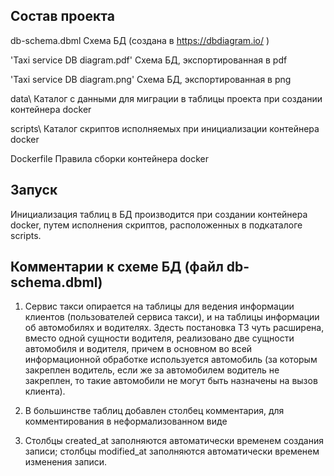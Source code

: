 ## Состав проекта

db-schema.dbml Схема БД (создана в https://dbdiagram.io/ )

'Taxi service DB diagram.pdf' Схема БД, экспортированная в pdf

'Taxi service DB diagram.png' Схема БД, экспортированная в png

data\ Каталог с данными для миграции в таблицы проекта при создании контейнера docker

scripts\ Каталог скриптов исполняемых при инициализации контейнера docker

Dockerfile Правила сборки контейнера docker

## Запуск

Инициализация таблиц в БД производится при создании контейнера docker, путем исполнения скриптов, расположенных в подкаталоге scripts.

## Комментарии к схеме БД (файл db-schema.dbml)

1. Сервис такси опирается на таблицы для ведения информации клиентов (пользователей сервиса такси), и на таблицы информации об автомобилях и водителях. Здесть постановка ТЗ чуть расширена, вместо одной сущности водителя, реализовано две сущности автомобиля и водителя, причем в основном во всей информационной обработке используется автомобиль (за которым закреплен водитель, если же за автомобилем водитель не закреплен, то такие автомобили не могут быть назначены на вызов клиента).

2. В большинстве таблиц добавлен столбец комментария, для комментирования в неформализованном виде

3. Столбцы created_at заполняются автоматически временем создания записи; столбцы modified_at заполняются автоматически временем изменения записи.